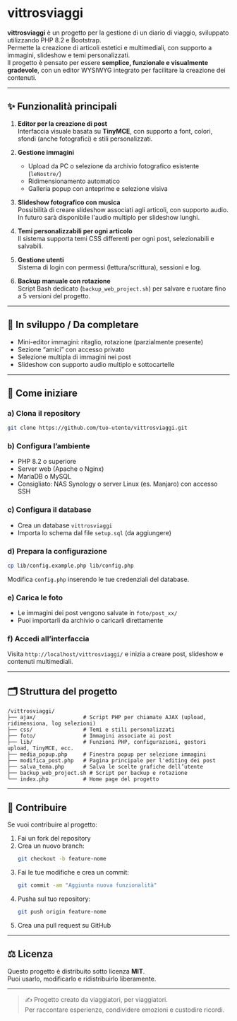 # vittrosviaggi

**vittrosviaggi** è un progetto per la gestione di un diario di viaggio, sviluppato utilizzando PHP 8.2 e Bootstrap.  
Permette la creazione di articoli estetici e multimediali, con supporto a immagini, slideshow e temi personalizzati.  
Il progetto è pensato per essere **semplice, funzionale e visualmente gradevole**, con un editor WYSIWYG integrato per facilitare la creazione dei contenuti.

---

## ✨ Funzionalità principali

1. **Editor per la creazione di post**  
   Interfaccia visuale basata su **TinyMCE**, con supporto a font, colori, sfondi (anche fotografici) e stili personalizzati.

2. **Gestione immagini**  
   - Upload da PC o selezione da archivio fotografico esistente (`leNostre/`)
   - Ridimensionamento automatico
   - Galleria popup con anteprime e selezione visiva

3. **Slideshow fotografico con musica**  
   Possibilità di creare slideshow associati agli articoli, con supporto audio. In futuro sarà disponibile l'audio multiplo per slideshow lunghi.

4. **Temi personalizzabili per ogni articolo**  
   Il sistema supporta temi CSS differenti per ogni post, selezionabili e salvabili.

5. **Gestione utenti**  
   Sistema di login con permessi (lettura/scrittura), sessioni e log.

6. **Backup manuale con rotazione**  
   Script Bash dedicato (`backup_web_project.sh`) per salvare e ruotare fino a 5 versioni del progetto.

---

## 🚧 In sviluppo / Da completare

- Mini-editor immagini: ritaglio, rotazione (parzialmente presente)
- Sezione “amici” con accesso privato
- Selezione multipla di immagini nei post
- Slideshow con supporto audio multiplo e sottocartelle

---

## 🚀 Come iniziare

### a) Clona il repository

```bash
git clone https://github.com/tuo-utente/vittrosviaggi.git
```

### b) Configura l’ambiente

- PHP 8.2 o superiore
- Server web (Apache o Nginx)
- MariaDB o MySQL
- Consigliato: NAS Synology o server Linux (es. Manjaro) con accesso SSH

### c) Configura il database

- Crea un database `vittrosviaggi`
- Importa lo schema dal file `setup.sql` (da aggiungere)

### d) Prepara la configurazione

```bash
cp lib/config.example.php lib/config.php
```
Modifica `config.php` inserendo le tue credenziali del database.

### e) Carica le foto

- Le immagini dei post vengono salvate in `foto/post_xx/`
- Puoi importarli da archivio o caricarli direttamente

### f) Accedi all’interfaccia

Visita `http://localhost/vittrosviaggi/` e inizia a creare post, slideshow e contenuti multimediali.

---

## 🗂️ Struttura del progetto

```plaintext
/vittrosviaggi/
├── ajax/               # Script PHP per chiamate AJAX (upload, ridimensiona, log selezioni)
├── css/                # Temi e stili personalizzati
├── foto/               # Immagini associate ai post
├── lib/                # Funzioni PHP, configurazioni, gestori upload, TinyMCE, ecc.
├── media_popup.php     # Finestra popup per selezione immagini
├── modifica_post.php   # Pagina principale per l'editing dei post
├── salva_tema.php      # Salva le scelte grafiche dell’utente
├── backup_web_project.sh # Script per backup e rotazione
└── index.php           # Home page del progetto
```

---

## 🙋 Contribuire

Se vuoi contribuire al progetto:

1. Fai un fork del repository
2. Crea un nuovo branch:
   ```bash
   git checkout -b feature-nome
   ```
3. Fai le tue modifiche e crea un commit:
   ```bash
   git commit -am "Aggiunta nuova funzionalità"
   ```
4. Pusha sul tuo repository:
   ```bash
   git push origin feature-nome
   ```
5. Crea una pull request su GitHub

---

## ⚖️ Licenza

Questo progetto è distribuito sotto licenza **MIT**.  
Puoi usarlo, modificarlo e ridistribuirlo liberamente.

---

> ✍️ Progetto creato da viaggiatori, per viaggiatori.  
> Per raccontare esperienze, condividere emozioni e custodire ricordi.

